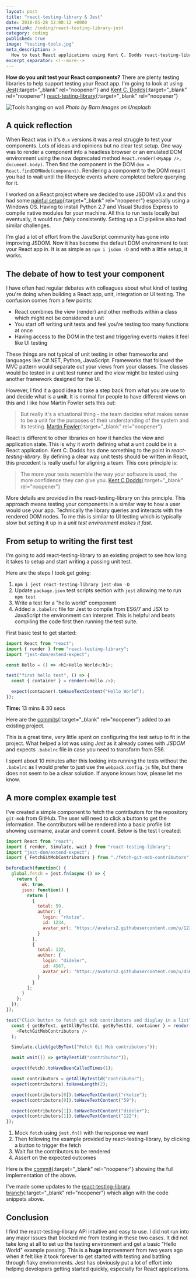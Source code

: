 ```yaml
---
layout: post
title: "react-testing-library & Jest"
date: 2018-05-28 12:00:12 +0000
permalink: /coding/react-testing-library-jest
category: coding
published: true
image: "testing-tools.jpg"
meta_description: >
  How to test React applications using Kent C. Dodds react-testing-library and Jest
excerpt_separator: <!--more-->
---
```


**How do you unit test your React components?** There are plenty testing libraries to help support testing your React app. I'm going to look at using [Jest](https://facebook.github.io/jest){:target="\_blank" rel="noopener"} and [Kent C. Dodds](https://github.com/kentcdodds){:target="\_blank" rel="noopener"} [react-testing-library](https://github.com/kentcdodds/react-testing-library){:target="\_blank" rel="noopener"}

<!--more-->

![Tools hanging on wall](/images/testing-tools.jpg)
_Photo by Barn Images on Unsplash_

## A quick reflection

When React was in it's `0.x` versions it was a real struggle to test your components. Lots of ideas and opinions but no clear test setup. One way was to render a component into a headless browser or an emulated DOM environment using the now deprecated method `React.render(<MyApp />, document.body)`. Then find the component in the DOM `dom = React.findDOMNode(component)`. Rendering a component to the DOM meant you had to wait until
the lifecycle events where completed before querying for it.

I worked on a React project where we decided to use JSDOM v3.x and this had some [painful setup](https://github.com/jsdom/jsdom/tree/3.x#contextify){:target="\_blank" rel="noopener"} especially using a Windows OS. Having to install Python 2.7 and Visual Studios Express to compile native modules for your machine. All this to run tests locally but eventually, it would run _fairly_ consistently. Setting up a CI pipeline also had similar challenges.

I'm glad a lot of effort from the JavaScript community has gone into improving JSDOM. Now it has become the default DOM environment to test your React app in. It is as simple as `npm i jsdom -D` and with a little setup, it works.

## The debate of how to test your component

I have often had regular debates with colleagues about what kind of testing you're doing when building a React app, unit, integration or UI testing. The confusion comes from a few points:

- React combines the view (render) and other methods within a class which might not be considered a unit
- You start off writing unit tests and feel you're testing too many functions at once
- Having access to the DOM in the test and triggering events makes it feel like UI testing

These things are not typical of unit testing in other frameworks and languages like C#.NET, Python, JavaScript. Frameworks that followed the MVC pattern would separate out your views from your classes. The classes would be tested in a unit test runner and the view might be tested using another framework designed for the UI.

However, I find it a good idea to take a step back from what you are use to and decide what is a **unit**. It is normal for people to have different views on this and I like how Martin Fowler sets this out:

> But really it's a situational thing - the team decides what makes sense to be a unit for the purposes of their understanding of the system and its testing. [Martin Fowler]{:target="\_blank" rel="noopener"}

React is different to other libraries on how it handles the view and application state. This is why it worth defining what a unit could be in a React application. Kent C. Dodds has done something to the point in _react-testing-library_. By defining a clear way unit tests should be written in React, this precedent is really useful for aligning a team. This core principle is:

> The more your tests resemble the way your software is used, the more confidence they can give you. [Kent C Dodds]{:target="\_blank" rel="noopener"}

More details are provided in the react-testing-library on this principle. This approach means testing your components in a similar way to how a user would use your app. Technically the library queries and interacts with the rendered DOM nodes. To me this is similar to UI testing which is typically slow but setting it up in a _unit test environment makes it fast_.

## From setup to writing the first test

I'm going to add react-testing-library to an existing project to see how long it takes to setup and start writing a passing unit test.

Here are the steps I took get going:

1. `npm i jest react-testing-library jest-dom -D`
1. Update `package.json` test scripts section with `jest` allowing me to run `npm test`
1. Write a test for a "hello world" component
1. Added a `.babelrc` file for Jest to compile from ES6/7 and JSX to JavaScript the environment can interpret. This is helpful and beats compiling the code first then running the test suite.

First basic test to get started:

```javascript
import React from "react";
import { render } from "react-testing-library";
import "jest-dom/extend-expect";

const Hello = () => <h1>Hello World</h1>;

test("first hello test", () => {
  const { container } = render(<Hello />);

  expect(container).toHaveTextContent("Hello World");
});
```

**Time:** 13 mins & 30 secs

Here are the [commits][react testing library commit]{:target="\_blank" rel="noopener"} added to an existing project.

This is a great time, very little spent on configuring the test setup to fit in the project. What helped a lot was using _Jest_ as it already comes with _JSDOM_ and expects `.babelrc` file in case you need to transform from ES6.

I spent about 10 minutes after this looking into running the tests without the `.babelrc` as I would prefer to just use the `webpack.config.js` file, but there does not seem to be a clear solution. If anyone knows how, please let me know.

## A more complex example test

I've created a simple component to fetch the contributors for the repository `git-mob` from GitHub. The user will need to click a button to get the information. The contributors will be rendered into a basic profile list showing username, avatar and commit count. Below is the test I created:

```javascript
import React from "react";
import { render, Simulate, wait } from "react-testing-library";
import "jest-dom/extend-expect";
import { FetchGitMobContributors } from "./fetch-git-mob-contributors";

beforeEach(function() {
  global.fetch = jest.fn(async () => {
    return {
      ok: true,
      json: function() {
        return [
          {
            total: 59,
            author: {
              login: "rkotze",
              id: 1234,
              avatar_url: "https://avatars2.githubusercontent.com/u/1234?v=4"
            }
          },
          {
            total: 122,
            author: {
              login: "dideler",
              id: 4567,
              avatar_url: "https://avatars2.githubusercontent.com/u/4567?v=4"
            }
          }
        ];
      }
    };
  });
});

test("Click button to fetch git mob contributors and display in a list", async () => {
  const { getByText, getAllByTestId, getByTestId, container } = render(
    <FetchGitMobContributors />
  );

  Simulate.click(getByText("Fetch Git Mob contributors"));

  await wait(() => getByTestId("contributor"));

  expect(fetch).toHaveBeenCalledTimes(1);

  const contributors = getAllByTestId("contributor");
  expect(contributors).toHaveLength(2);

  expect(contributors[0]).toHaveTextContent("rkotze");
  expect(contributors[0]).toHaveTextContent("59");

  expect(contributors[1]).toHaveTextContent("dideler");
  expect(contributors[1]).toHaveTextContent("122");
});
```

1. Mock `fetch` using `jest.fn()` with the response we want
1. Then following the example provided by react-testing-library, by clicking a button to trigger the fetch
1. Wait for the contributors to be rendered
1. Assert on the expected outcomes

Here is the [commit][complex test commit]{:target="\_blank" rel="noopener"} showing the full implementation of the above.

I've made some updates to the [react-testing-library branch][updates to test branch]{:target="\_blank" rel="noopener"} which align with the code snippets above.

## Conclusion

I find the react-testing-library API intuitive and easy to use. I did not run into any major issues that blocked me from testing in these two cases. It did not take long at all to set up the testing environment and get a basic "Hello World" example passing. This is a **huge** improvement from two years ago when it felt like it took forever to get started with testing and battling through flaky environments. Jest has obviously put a lot of effort into helping developers getting started quickly, especially for React applications.

[martin fowler]: https://martinfowler.com/bliki/UnitTest.html
[kent c dodds]: https://twitter.com/kentcdodds/status/977018512689455106
[react testing library commit]: https://github.com/rkotze/universal-react-starter/commit/13cf721d561200bf09bbed43f0bbe116fb29f837
[complex test commit]: https://github.com/rkotze/universal-react-starter/commit/de44c12c2490838b619b194710ada9f1aff60d68
[updates to test branch]: https://github.com/rkotze/universal-react-starter/compare/react-testing-library
